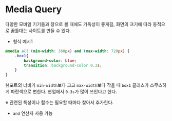 # Media Query

다양한 모바일 기기들과 창으로 볼 때에도 가독성이 좋게끔, 화면의 크기에 따라 동적으로 꿈틀대는 사이트를 만들 수 있다.

- 형식 예시1

```css
@media all (min-width: 360px) and (max-width: 720px) {
    .box1{
        background-color: blue;
        transition: background-color 0.3s;   
    }
}
```

뷰포트의 너비가 `min-width`보다 크고 `max-width`보다 작을 때 `box1` 클래스가 스무스하게 파란색으로 변한다. 현업에서 `0.3s`가 많이 쓰인다고 한다.

※ 관련된 특성이나 함수는 필요할 때마다 찾아서 추가한다.

- `and` 연산자 사용 가능

